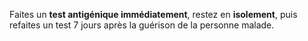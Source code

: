 Faites un **test antigénique immédiatement**, restez en **isolement**, puis  refaites un test 7 jours après la guérison de la personne malade.